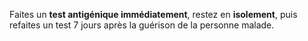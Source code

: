 Faites un **test antigénique immédiatement**, restez en **isolement**, puis  refaites un test 7 jours après la guérison de la personne malade.